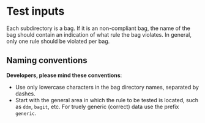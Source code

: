 Test inputs
===========

Each subdirectory is a bag. If it is an non-compliant bag, the name of the
bag should contain an indication of what rule the bag violates. In general, only
one rule should be violated per bag.

Naming conventions
------------------
**Developers, please mind these conventions**:

* Use only lowercase characters in the bag directory names, separated by dashes.
* Start with the general area in which the rule to be tested is located, such as `ddm`, `bagit`, etc. For truely generic (correct)
  data use the prefix `generic`.

